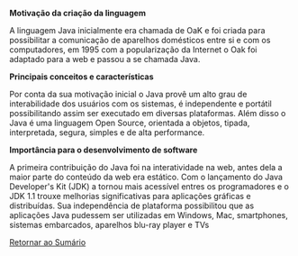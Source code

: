 **Motivação da criação da linguagem**

A linguagem Java inicialmente era chamada de OaK e foi criada para possibilitar a
comunicação de aparelhos domésticos entre si e com os computadores, em 1995 com a
popularização da Internet o Oak foi adaptado para a web e passou a se chamada Java.

**Principais conceitos e características**

Por conta da sua motivação inicial o Java provê um alto grau de interabilidade
dos usuários com os sistemas, é independente e portátil possibilitando assim ser
executado em diversas plataformas. Além disso o Java é uma linguagem Open Source,
orientada a objetos, tipada, interpretada, segura, simples e de alta performance.

**Importância para o desenvolvimento de software**

A primeira contribuição do Java foi na interatividade na web, antes dela a maior
parte do conteúdo da web era estático. Com o lançamento do Java Developer's Kit
(JDK) a tornou mais acessível entres os programadores e o JDK 1.1 trouxe melhorias
significativas para aplicações gráficas e distribuídas. Sua independência de
plataforma possibilitou que as aplicações Java pudessem ser utilizadas em Windows,
Mac, smartphones, sistemas embarcados, aparelhos blu-ray player e TVs


[Retornar ao Sumário](../../../../../../../README.md)